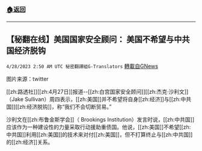###  [:house:返回](README.md)
---


## 【秘翻在线】美国国家安全顾问： 美国不希望与中共国经济脱钩
`4/28/2023 2:50 AM UTC 秘密翻譯組G-Translators` [轉載自GNews](https://gnews.org/articles/1258316)

图片来源：twitter

[[zh:路透社]][[zh:4月27日]]报道--[[zh:白宫国家安全顾问]][[zh:杰克·沙利文]]（Jake Sullivan）周四表示，[[zh:美国]]并不希望将自身[[zh:经济]]与[[zh:中共国]][[zh:经济脱钩]]，称“我们不会切断贸易。”

沙利文在[[zh:布鲁金斯学会]]（ Brookings Institution）发言时说，[[zh:中共国]]应该作为一种建设性的力量采取行动援助重债国。他说，[[zh:美国]]不希望[[zh:中共国]]利用[[zh:美国]]的技术来对付[[zh:美国]]，但不打算终止与[[zh:中共国]]的[[zh:经济]]关系。
